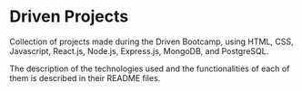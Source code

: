 # Driven Projects

Collection of projects made during the Driven Bootcamp, using HTML, CSS, Javascript, React.js, Node.js, Express.js, MongoDB, and PostgreSQL.

The description of the technologies used and the functionalities of each of them is described in their README files.
